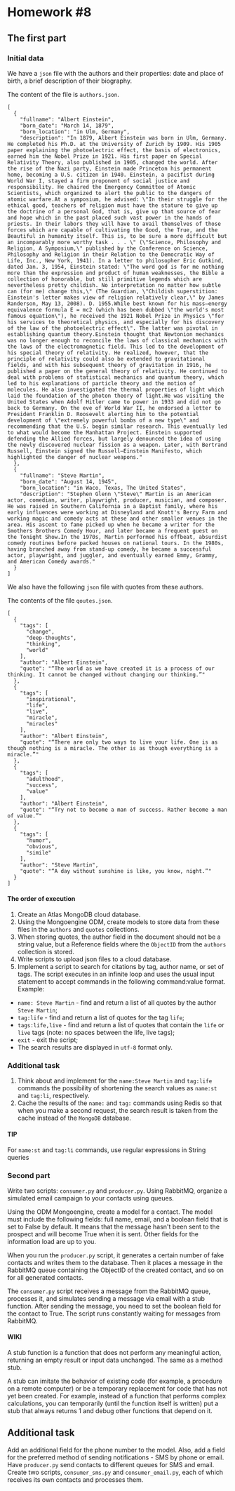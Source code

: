 # Homework #8
## The first part
### Initial data
We have a `json` file with the authors and their properties: date and place of birth, a brief description of their biography.

The content of the file is `authors.json`.
```
[
  {
    "fullname": "Albert Einstein",
    "born_date": "March 14, 1879",
    "born_location": "in Ulm, Germany",
    "description": "In 1879, Albert Einstein was born in Ulm, Germany. He completed his Ph.D. at the University of Zurich by 1909. His 1905 paper explaining the photoelectric effect, the basis of electronics, earned him the Nobel Prize in 1921. His first paper on Special Relativity Theory, also published in 1905, changed the world. After the rise of the Nazi party, Einstein made Princeton his permanent home, becoming a U.S. citizen in 1940. Einstein, a pacifist during World War I, stayed a firm proponent of social justice and responsibility. He chaired the Emergency Committee of Atomic Scientists, which organized to alert the public to the dangers of atomic warfare.At a symposium, he advised: \"In their struggle for the ethical good, teachers of religion must have the stature to give up the doctrine of a personal God, that is, give up that source of fear and hope which in the past placed such vast power in the hands of priests. In their labors they will have to avail themselves of those forces which are capable of cultivating the Good, the True, and the Beautiful in humanity itself. This is, to be sure a more difficult but an incomparably more worthy task . . . \" (\"Science, Philosophy and Religion, A Symposium,\" published by the Conference on Science, Philosophy and Religion in their Relation to the Democratic Way of Life, Inc., New York, 1941). In a letter to philosopher Eric Gutkind, dated Jan. 3, 1954, Einstein stated: \"The word god is for me nothing more than the expression and product of human weaknesses, the Bible a collection of honorable, but still primitive legends which are nevertheless pretty childish. No interpretation no matter how subtle can (for me) change this,\" (The Guardian, \"Childish superstition: Einstein's letter makes view of religion relatively clear,\" by James Randerson, May 13, 2008). D. 1955.While best known for his mass–energy equivalence formula E = mc2 (which has been dubbed \"the world's most famous equation\"), he received the 1921 Nobel Prize in Physics \"for his services to theoretical physics, and especially for his discovery of the law of the photoelectric effect\". The latter was pivotal in establishing quantum theory.Einstein thought that Newtonion mechanics was no longer enough to reconcile the laws of classical mechanics with the laws of the electromagnetic field. This led to the development of his special theory of relativity. He realized, however, that the principle of relativity could also be extended to gravitational fields, and with his subsequent theory of gravitation in 1916, he published a paper on the general theory of relativity. He continued to deal with problems of statistical mechanics and quantum theory, which led to his explanations of particle theory and the motion of molecules. He also investigated the thermal properties of light which laid the foundation of the photon theory of light.He was visiting the United States when Adolf Hitler came to power in 1933 and did not go back to Germany. On the eve of World War II, he endorsed a letter to President Franklin D. Roosevelt alerting him to the potential development of \"extremely powerful bombs of a new type\" and recommending that the U.S. begin similar research. This eventually led to what would become the Manhattan Project. Einstein supported defending the Allied forces, but largely denounced the idea of using the newly discovered nuclear fission as a weapon. Later, with Bertrand Russell, Einstein signed the Russell–Einstein Manifesto, which highlighted the danger of nuclear weapons."
  },
  {
    "fullname": "Steve Martin",
    "born_date": "August 14, 1945",
    "born_location": "in Waco, Texas, The United States",
    "description": "Stephen Glenn \"Steve\" Martin is an American actor, comedian, writer, playwright, producer, musician, and composer. He was raised in Southern California in a Baptist family, where his early influences were working at Disneyland and Knott's Berry Farm and working magic and comedy acts at these and other smaller venues in the area. His ascent to fame picked up when he became a writer for the Smothers Brothers Comedy Hour, and later became a frequent guest on the Tonight Show.In the 1970s, Martin performed his offbeat, absurdist comedy routines before packed houses on national tours. In the 1980s, having branched away from stand-up comedy, he became a successful actor, playwright, and juggler, and eventually earned Emmy, Grammy, and American Comedy awards."
  }
]
```
We also have the following `json` file with quotes from these authors.

The contents of the file `qoutes.json`.
```
[
  {
    "tags": [
      "change",
      "deep-thoughts",
      "thinking",
      "world"
    ],
    "author": "Albert Einstein",
    "quote": "“The world as we have created it is a process of our thinking. It cannot be changed without changing our thinking.”"
  },
  {
    "tags": [
      "inspirational",
      "life",
      "live",
      "miracle",
      "miracles"
    ],
    "author": "Albert Einstein",
    "quote": "“There are only two ways to live your life. One is as though nothing is a miracle. The other is as though everything is a miracle.”"
  },
  {
    "tags": [
      "adulthood",
      "success",
      "value"
    ],
    "author": "Albert Einstein",
    "quote": "“Try not to become a man of success. Rather become a man of value.”"
  },
  {
    "tags": [
      "humor",
      "obvious",
      "simile"
    ],
    "author": "Steve Martin",
    "quote": "“A day without sunshine is like, you know, night.”"
  }
]
```
#### The order of execution
1. Create an Atlas MongoDB cloud database.
2. Using the Mongoengine ODM, create models to store data from these files in the `authors` and `quotes` collections.
3. When storing quotes, the author field in the document should not be a string value, but a Reference fields where the `ObjectID` from the `authors` collection is stored.
4. Write scripts to upload json files to a cloud database.
5. Implement a script to search for citations by tag, author name, or set of tags. The script executes in an infinite loop and uses the usual input statement to accept commands in the following command:value format. Example:
- `name: Steve Martin` - find and return a list of all quotes by the author `Steve Martin`;
- `tag:life` - find and return a list of quotes for the tag `life`;
- `tags:life,live` - find and return a list of quotes that contain the `life` or `live` tags (note: no spaces between the life, live tags);
- `exit` - exit the script; 
- The search results are displayed in `utf-8` format only.

### Additional task
1. Think about and implement for the `name:Steve Martin` and `tag:life` commands the possibility of shortening the search values as `name:st` and `tag:li`, respectively.
2. Cache the results of the `name:` and `tag:` commands using Redis so that when you make a second request, the search result is taken from the cache instead of the `MongoDB` database.
#### TIP
For `name:st` and `tag:li` commands, use regular expressions in String queries

### Second part
Write two scripts: `consumer.py` and `producer.py`. Using RabbitMQ, organize a simulated email campaign to your contacts using queues.

Using the ODM Mongoengine, create a model for a contact. The model must include the following fields: full name, email, and a boolean field that is set to False by default. It means that the message hasn't been sent to the prospect and will become True when it is sent. Other fields for the information load are up to you.

When you run the `producer.py` script, it generates a certain number of fake contacts and writes them to the database. Then it places a message in the RabbitMQ queue containing the ObjectID of the created contact, and so on for all generated contacts.

The `consumer.py` script receives a message from the RabbitMQ queue, processes it, and simulates sending a message via email with a stub function. After sending the message, you need to set the boolean field for the contact to True. The script runs constantly waiting for messages from RabbitMQ.

#### WIKI
A stub function is a function that does not perform any meaningful action, returning an empty result or input data unchanged. The same as a method stub.

A stub can imitate the behavior of existing code (for example, a procedure on a remote computer) or be a temporary replacement for code that has not yet been created. For example, instead of a function that performs complex calculations, you can temporarily (until the function itself is written) put a stub that always returns 1 and debug other functions that depend on it.

## Additional task
Add an additional field for the phone number to the model. Also, add a field for the preferred method of sending notifications - SMS by phone or email. Have `producer.py` send contacts to different queues for SMS and email. Create two scripts, `consumer_sms.py` and `consumer_email.py`, each of which receives its own contacts and processes them.